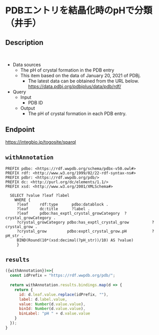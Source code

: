 # PDBエントリを結晶化時のpHで分類（井手）

## Description
 
- Data sources
    - The pH of crystal formation in the PDB entry
    - This item based on the data of January 20, 2021 of PDBj. 
        - The latest data can be obtained from the URL below. https://data.pdbj.org/pdbjplus/data/pdb/rdf/
- Query
    - Input
        - PDB ID
    - Output
        - The pH of crystal formation in each PDB entry.

## Endpoint

https://integbio.jp/togosite/sparql

## `withAnnotation`

```sparql
PREFIX pdbo: <https://rdf.wwpdb.org/schema/pdbx-v50.owl#>
PREFIX rdf: <http://www.w3.org/1999/02/22-rdf-syntax-ns#>
PREFIX pdbr: <https://rdf.wwpdb.org/pdb/>
PREFIX dc: <http://purl.org/dc/elements/1.1/>
PREFIX xsd: <http://www.w3.org/2001/XMLSchema#> 

  SELECT ?value ?leaf ?label
    WHERE {
     ?leaf     rdf:type	     pdbo:datablock .
     ?leaf     dc:title      ?label .
     ?leaf     pdbo:has_exptl_crystal_growCategory	?crystal_growCategory .
     ?crystal_growCategory pdbo:has_exptl_crystal_grow	        ?crystal_grow .
     ?crystal_grow         pdbo:exptl_crystal_grow.pH	        ?pH_str .
     BIND(Round(10*(xsd:decimal(?pH_str))/10) AS ?value)         
     }

```

## `results`

```javascript
({withAnnotation})=>{
  const idPrefix = "https://rdf.wwpdb.org/pdb/";
  
  return withAnnotation.results.bindings.map(d => {
    return {
      id: d.leaf.value.replace(idPrefix, ""),
      label: d.label.value,
      value: Number(d.value.value),
      binId: Number(d.value.value),
      binLabel: "pH " + d.value.value
    }
  });
}
```
